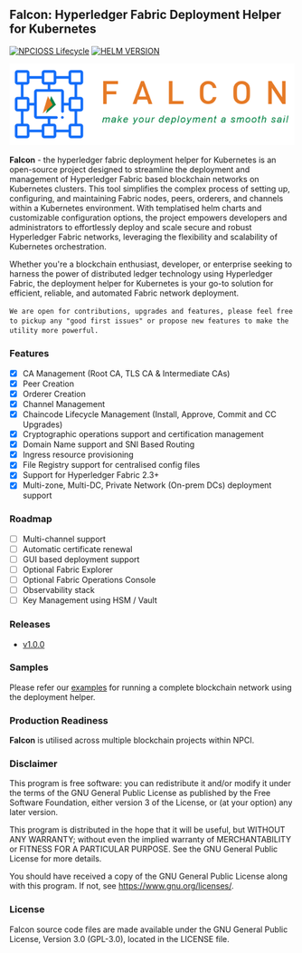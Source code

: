 ## Falcon: Hyperledger Fabric Deployment Helper for Kubernetes

[![NPCIOSS Lifecycle](https://img.shields.io/badge/oss_lifecyce-active-green)](OSSMETADATA) 
[![HELM VERSION](https://img.shields.io/badge/helm_version-v3.10.1-blue)]() 

[![HLF DEPLOYMENT HELPER](images/falcon-hlf-logo.png)]() 

**Falcon** - the hyperledger fabric deployment helper for Kubernetes is an open-source project designed to streamline the deployment and management of Hyperledger Fabric based blockchain networks on Kubernetes clusters. This tool simplifies the complex process of setting up, configuring, and maintaining Fabric nodes, peers, orderers, and channels within a Kubernetes environment. With templatised helm charts and customizable configuration options, the project empowers developers and administrators to effortlessly deploy and scale secure and robust Hyperledger Fabric networks, leveraging the flexibility and scalability of Kubernetes orchestration. 

Whether you're a blockchain enthusiast, developer, or enterprise seeking to harness the power of distributed ledger technology using Hyperledger Fabric, the deployment helper for Kubernetes is your go-to solution for efficient, reliable, and automated Fabric network deployment. 

`We are open for contributions, upgrades and features, please feel free to pickup any "good first issues" or propose new features to make the utility more powerful.`

### Features
- [x] CA Management (Root CA, TLS CA & Intermediate CAs)
- [x] Peer Creation
- [x] Orderer Creation
- [x] Channel Management
- [x] Chaincode Lifecycle Management (Install, Approve, Commit and CC Upgrades)
- [x] Cryptographic operations support and certification management
- [x] Domain Name support and SNI Based Routing
- [x] Ingress resource provisioning
- [x] File Registry support for centralised config files
- [x] Support for Hyperledger Fabric 2.3+
- [x] Multi-zone, Multi-DC, Private Network (On-prem DCs) deployment support

### Roadmap
- [ ] Multi-channel support
- [ ] Automatic certificate renewal
- [ ] GUI based deployment support
- [ ] Optional Fabric Explorer
- [ ] Optional Fabric Operations Console
- [ ] Observability stack
- [ ] Key Management using HSM / Vault

### Releases
- [v1.0.0](https://github.com/npci/falcon/releases/latest)

### Samples
Please refer our [examples](examples/README.md) for running a complete blockchain network using the deployment helper.

### Production Readiness
**Falcon** is utilised across multiple blockchain projects within NPCI.

### Disclaimer
This program is free software: you can redistribute it and/or modify
it under the terms of the GNU General Public License as published by
the Free Software Foundation, either version 3 of the License, or
(at your option) any later version.

This program is distributed in the hope that it will be useful,
but WITHOUT ANY WARRANTY; without even the implied warranty of
MERCHANTABILITY or FITNESS FOR A PARTICULAR PURPOSE.  See the
GNU General Public License for more details.

You should have received a copy of the GNU General Public License
along with this program.  If not, see <https://www.gnu.org/licenses/>.

### License
Falcon source code files are made available under the GNU General Public License, Version 3.0 (GPL-3.0), located in the LICENSE file.
